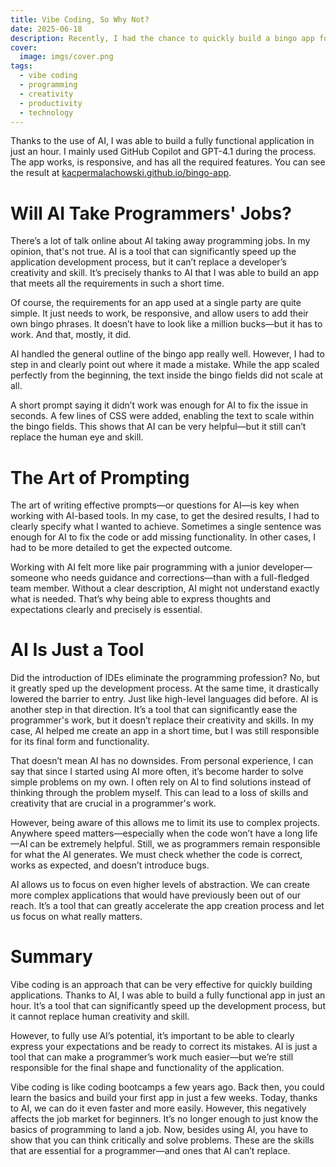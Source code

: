 ```yaml
---
title: Vibe Coding, So Why Not?
date: 2025-06-18
description: Recently, I had the chance to quickly build a bingo app for a party. In this post, I’ll talk about how vibe coding can be an effective method for building applications in a short amount of time.
cover: 
  image: imgs/cover.png
tags:
  - vibe coding
  - programming
  - creativity
  - productivity
  - technology
---
```


Thanks to the use of AI, I was able to build a fully functional application in just an hour. I mainly used GitHub Copilot and GPT-4.1 during the process. The app works, is responsive, and has all the required features. You can see the result at [kacpermalachowski.github.io/bingo-app](https://kacpermalachowski.github.io/bingo-app).

# Will AI Take Programmers' Jobs?

There’s a lot of talk online about AI taking away programming jobs. In my opinion, that's not true. AI is a tool that can significantly speed up the application development process, but it can’t replace a developer’s creativity and skill. It’s precisely thanks to AI that I was able to build an app that meets all the requirements in such a short time.

Of course, the requirements for an app used at a single party are quite simple. It just needs to work, be responsive, and allow users to add their own bingo phrases. It doesn’t have to look like a million bucks—but it has to work. And that, mostly, it did.

AI handled the general outline of the bingo app really well. However, I had to step in and clearly point out where it made a mistake. While the app scaled perfectly from the beginning, the text inside the bingo fields did not scale at all.

A short prompt saying it didn’t work was enough for AI to fix the issue in seconds. A few lines of CSS were added, enabling the text to scale within the bingo fields. This shows that AI can be very helpful—but it still can’t replace the human eye and skill.

# The Art of Prompting

The art of writing effective prompts—or questions for AI—is key when working with AI-based tools. In my case, to get the desired results, I had to clearly specify what I wanted to achieve. Sometimes a single sentence was enough for AI to fix the code or add missing functionality. In other cases, I had to be more detailed to get the expected outcome.

Working with AI felt more like pair programming with a junior developer—someone who needs guidance and corrections—than with a full-fledged team member. Without a clear description, AI might not understand exactly what is needed. That’s why being able to express thoughts and expectations clearly and precisely is essential.

# AI Is Just a Tool

Did the introduction of IDEs eliminate the programming profession? No, but it greatly sped up the development process. At the same time, it drastically lowered the barrier to entry. Just like high-level languages did before. AI is another step in that direction. It’s a tool that can significantly ease the programmer's work, but it doesn’t replace their creativity and skills. In my case, AI helped me create an app in a short time, but I was still responsible for its final form and functionality.

That doesn’t mean AI has no downsides. From personal experience, I can say that since I started using AI more often, it’s become harder to solve simple problems on my own. I often rely on AI to find solutions instead of thinking through the problem myself. This can lead to a loss of skills and creativity that are crucial in a programmer's work.

However, being aware of this allows me to limit its use to complex projects. Anywhere speed matters—especially when the code won’t have a long life—AI can be extremely helpful. Still, we as programmers remain responsible for what the AI generates. We must check whether the code is correct, works as expected, and doesn’t introduce bugs.

AI allows us to focus on even higher levels of abstraction. We can create more complex applications that would have previously been out of our reach. It’s a tool that can greatly accelerate the app creation process and let us focus on what really matters.

# Summary

Vibe coding is an approach that can be very effective for quickly building applications. Thanks to AI, I was able to build a fully functional app in just an hour. It’s a tool that can significantly speed up the development process, but it cannot replace human creativity and skill.

However, to fully use AI’s potential, it’s important to be able to clearly express your expectations and be ready to correct its mistakes. AI is just a tool that can make a programmer’s work much easier—but we’re still responsible for the final shape and functionality of the application.

Vibe coding is like coding bootcamps a few years ago. Back then, you could learn the basics and build your first app in just a few weeks. Today, thanks to AI, we can do it even faster and more easily. However, this negatively affects the job market for beginners. It’s no longer enough to just know the basics of programming to land a job. Now, besides using AI, you have to show that you can think critically and solve problems. These are the skills that are essential for a programmer—and ones that AI can’t replace.